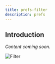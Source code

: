 ```yaml
---
title: prefs-filter
description: prefs
---
```


## Introduction

*Content coming soon.*

![Filter](../../../img/pref-filter.png)
